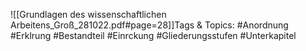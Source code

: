 
![[Grundlagen des wissenschaftlichen Arbeitens_Groß_281022.pdf#page=28]]Tags & Topics:
   #Anordnung
   #Erklrung
   #Bestandteil
   #Einrckung
   #Gliederungsstufen
   #Unterkapitel